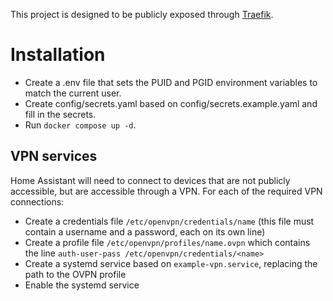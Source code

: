 This project is designed to be publicly exposed through [Traefik](https://traefik.io/traefik/).


# Installation

* Create a .env file that sets the PUID and PGID environment variables to match the current user.
* Create config/secrets.yaml based on config/secrets.example.yaml and fill in the secrets.
* Run `docker compose up -d`.

## VPN services

Home Assistant will need to connect to devices that are not publicly accessible, but are accessible through a VPN. For each of the required VPN connections:

* Create a credentials file `/etc/openvpn/credentials/name` (this file must contain a username and a password, each on its own line)
* Create a profile file `/etc/openvpn/profiles/name.ovpn` which contains the line `auth-user-pass /etc/openvpn/credentials/<name>`
* Create a systemd service based on `example-vpn.service`, replacing the path to the OVPN profile
* Enable the systemd service
